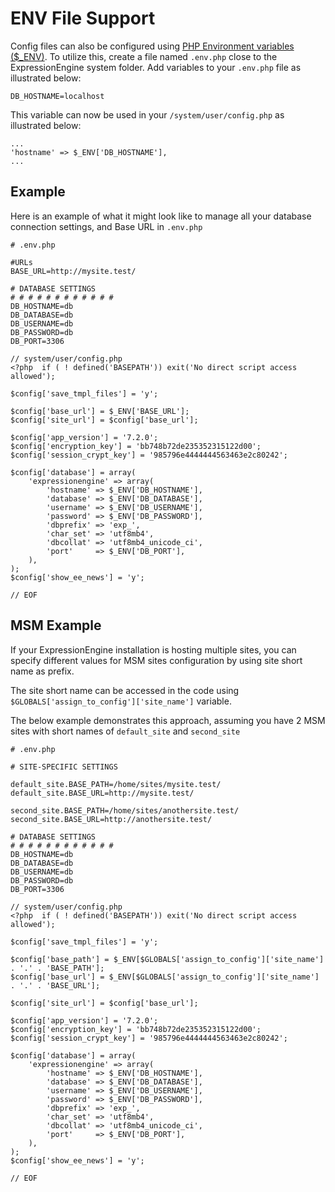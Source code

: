 <!--
    This source file is part of the open source project
    ExpressionEngine User Guide (https://github.com/ExpressionEngine/ExpressionEngine-User-Guide)

    @link      https://expressionengine.com/
    @copyright Copyright (c) 2003-2020, Packet Tide, LLC (https://packettide.com)
    @license   https://expressionengine.com/license Licensed under Apache License, Version 2.0
-->
# ENV File Support

Config files can also be configured using [PHP Environment variables ($_ENV)](https://www.php.net/manual/en/reserved.variables.environment.php). To utilize this, create a file named `.env.php` close to the ExpressionEngine system folder. Add variables to your `.env.php` file as illustrated below:

```
DB_HOSTNAME=localhost
```

This variable can now be used in your `/system/user/config.php` as illustrated below:

```
...
'hostname' => $_ENV['DB_HOSTNAME'],
...
```

## Example

Here is an example of what it might look like to manage all your database connection settings, and Base URL in `.env.php`

```
# .env.php

#URLs
BASE_URL=http://mysite.test/

# DATABASE SETTINGS
# # # # # # # # # # # #
DB_HOSTNAME=db
DB_DATABASE=db
DB_USERNAME=db
DB_PASSWORD=db
DB_PORT=3306
```

```
// system/user/config.php
<?php  if ( ! defined('BASEPATH')) exit('No direct script access allowed');

$config['save_tmpl_files'] = 'y';

$config['base_url'] = $_ENV['BASE_URL'];
$config['site_url'] = $config['base_url'];

$config['app_version'] = '7.2.0';
$config['encryption_key'] = 'bb748b72de235352315122d00';
$config['session_crypt_key'] = '985796e4444444563463e2c80242';

$config['database'] = array(
	'expressionengine' => array(
		'hostname' => $_ENV['DB_HOSTNAME'],
		'database' => $_ENV['DB_DATABASE'],
		'username' => $_ENV['DB_USERNAME'],
		'password' => $_ENV['DB_PASSWORD'],
		'dbprefix' => 'exp_',
		'char_set' => 'utf8mb4',
		'dbcollat' => 'utf8mb4_unicode_ci',
		'port'     => $_ENV['DB_PORT'],
	),
);
$config['show_ee_news'] = 'y';

// EOF
```

## MSM Example

If your ExpressionEngine installation is hosting multiple sites, you can specify different values for MSM sites configuration by using site short name as prefix.

The site short name can be accessed in the code using `$GLOBALS['assign_to_config']['site_name']` variable.

The below example demonstrates this approach, assuming you have 2 MSM sites with short names of `default_site` and `second_site`

```
# .env.php

# SITE-SPECIFIC SETTINGS

default_site.BASE_PATH=/home/sites/mysite.test/
default_site.BASE_URL=http://mysite.test/

second_site.BASE_PATH=/home/sites/anothersite.test/
second_site.BASE_URL=http://anothersite.test/

# DATABASE SETTINGS
# # # # # # # # # # # #
DB_HOSTNAME=db
DB_DATABASE=db
DB_USERNAME=db
DB_PASSWORD=db
DB_PORT=3306
```

```
// system/user/config.php
<?php  if ( ! defined('BASEPATH')) exit('No direct script access allowed');

$config['save_tmpl_files'] = 'y';

$config['base_path'] = $_ENV[$GLOBALS['assign_to_config']['site_name'] . '.' . 'BASE_PATH'];
$config['base_url'] = $_ENV[$GLOBALS['assign_to_config']['site_name'] . '.' . 'BASE_URL'];

$config['site_url'] = $config['base_url'];

$config['app_version'] = '7.2.0';
$config['encryption_key'] = 'bb748b72de235352315122d00';
$config['session_crypt_key'] = '985796e4444444563463e2c80242';

$config['database'] = array(
	'expressionengine' => array(
		'hostname' => $_ENV['DB_HOSTNAME'],
		'database' => $_ENV['DB_DATABASE'],
		'username' => $_ENV['DB_USERNAME'],
		'password' => $_ENV['DB_PASSWORD'],
		'dbprefix' => 'exp_',
		'char_set' => 'utf8mb4',
		'dbcollat' => 'utf8mb4_unicode_ci',
		'port'     => $_ENV['DB_PORT'],
	),
);
$config['show_ee_news'] = 'y';

// EOF
```
